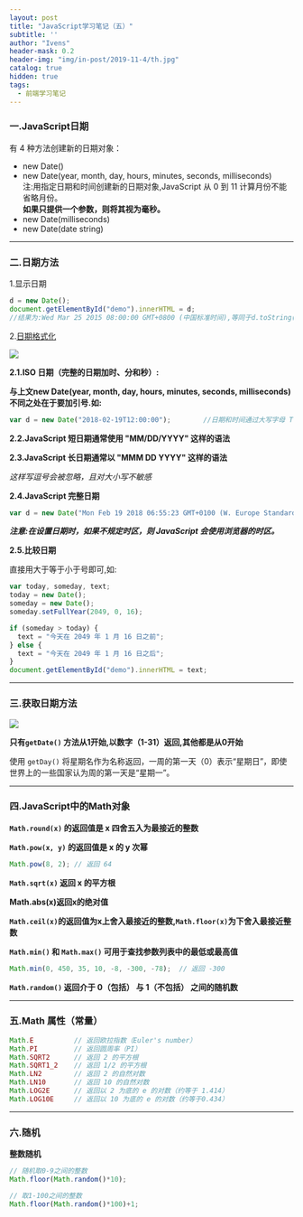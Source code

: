 ```yaml
---
layout: post
title: "JavaScript学习笔记（五）"
subtitle: ''
author: "Ivens"
header-mask: 0.2
header-img: "img/in-post/2019-11-4/th.jpg"
catalog: true
hidden: true
tags:
  - 前端学习笔记
---
```


### 一.JavaScript日期

有 4 种方法创建新的日期对象：
- new Date()
- new Date(year, month, day, hours, minutes, seconds, milliseconds) <br>注:用指定日期和时间创建新的日期对象,JavaScript 从 0 到 11 计算月份不能省略月份。<br>**如果只提供一个参数，则将其视为毫秒。**
- new Date(milliseconds)
- new Date(date string)

***

### 二.日期方法

1.显示日期
```js
d = new Date();
document.getElementById("demo").innerHTML = d;      
//结果为:Wed Mar 25 2015 08:00:00 GMT+0800 (中国标准时间),等同于d.toString()
```
2.[日期格式化][1]

![](../../../../img/in-post/2019-11-4/a.png)

**2.1.ISO 日期（完整的日期加时、分和秒）:**

**与上文new Date(year, month, day, hours, minutes, seconds, milliseconds) 不同之处在于要加引号.如:**
```js
var d = new Date("2018-02-19T12:00:00");        //日期和时间通过大写字母 T 来分隔。
```

**2.2.JavaScript 短日期通常使用 "MM/DD/YYYY" 这样的语法**

**2.3.JavaScript 长日期通常以 "MMM DD YYYY" 这样的语法**

*这样写逗号会被忽略，且对大小写不敏感*

**2.4.JavaScript 完整日期**
```js
var d = new Date("Mon Feb 19 2018 06:55:23 GMT+0100 (W. Europe Standard Time)");
```
***注意:在设置日期时，如果不规定时区，则 JavaScript 会使用浏览器的时区。***

**2.5.比较日期**

直接用大于等于小于号即可,如:

```js
var today, someday, text;
today = new Date();
someday = new Date();
someday.setFullYear(2049, 0, 16);

if (someday > today) {
  text = "今天在 2049 年 1 月 16 日之前";
} else {
  text = "今天在 2049 年 1 月 16 日之后";
}
document.getElementById("demo").innerHTML = text;
```


***

### 三.获取日期方法

![](../../../../img/in-post/2019-11-4/b.png)

**只有`getDate()` 方法从1开始,以数字（1-31）返回,其他都是从0开始**

使用 `getDay()` 将星期名作为名称返回，一周的第一天（0）表示“星期日”，即使世界上的一些国家认为周的第一天是“星期一”。

***

### 四.JavaScript中的Math对象

**`Math.round(x)` 的返回值是 x 四舍五入为最接近的整数**

**`Math.pow(x, y)` 的返回值是 x 的 y 次幂**
```js
Math.pow(8, 2); // 返回 64
```
**`Math.sqrt(x)` 返回 x 的平方根**

**Math.abs(x)返回x的绝对值**

**`Math.ceil(x)`的返回值为x上舍入最接近的整数,`Math.floor(x)`为下舍入最接近整数**

**`Math.min()` 和 `Math.max()` 可用于查找参数列表中的最低或最高值**
```js
Math.min(0, 450, 35, 10, -8, -300, -78);  // 返回 -300
```

**`Math.random()` 返回介于 0（包括） 与 1（不包括） 之间的随机数**

***

### 五.Math 属性（常量）
```js
Math.E          // 返回欧拉指数（Euler's number）
Math.PI         // 返回圆周率（PI）
Math.SQRT2      // 返回 2 的平方根
Math.SQRT1_2    // 返回 1/2 的平方根
Math.LN2        // 返回 2 的自然对数
Math.LN10       // 返回 10 的自然对数
Math.LOG2E      // 返回以 2 为底的 e 的对数（约等于 1.414）
Math.LOG10E     // 返回以 10 为底的 e 的对数（约等于0.434）
```

***

### 六.随机

**整数随机**
```js
// 随机取0-9之间的整数
Math.floor(Math.random()*10);

// 取1-100之间的整数
Math.floor(Math.random()*100)+1;
```






[1]:https://www.w3school.com.cn/js/js_date_formats.asp
